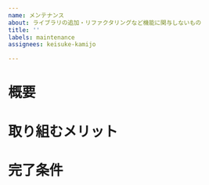 ```yaml
---
name: メンテナンス
about: ライブラリの追加・リファクタリングなど機能に関与しないもの
title: ''
labels: maintenance
assignees: keisuke-kamijo

---
```


# 概要

# 取り組むメリット

# 完了条件
